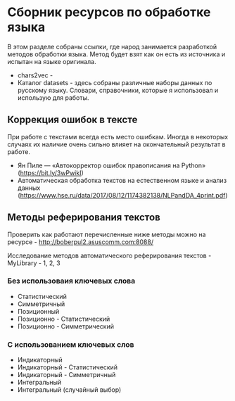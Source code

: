 # Сборник ресурсов по обработке языка
В этом разделе собраны ссылки, где народ занимается разработкой методов 
обработки языка. Метод будет взят как он есть из источника и испытан на языке оригинала. 
* chars2vec - 
* Каталог datasets - здесь собраны различные наборы данных по русскому языку. Словари, 
справочники, которые я использовал и использую для работы. 

## Коррекция ошибок в тексте
При  работе с текстами всегда есть место ошибкам. Иногда в некоторых случаях их наличие очень сильно влияет на окончательный результат в работе. 
* Ян Пиле — «Автокорректор ошибок правописания на Python» (https://bit.ly/3wPwikI)
* Автоматическая обработка текстов на естественном языке и анализ данных
(https://www.hse.ru/data/2017/08/12/1174382138/NLPandDA_4print.pdf)

## **Методы реферирования текстов**
Проверить как работают перечисленные ниже методы можно на ресурсе - http://boberpul2.asuscomm.com:8088/

Исследование методов автоматического
реферирования текстов - MyLibrary - 1, 2, 3
### **Без использоваия ключевых слова**
* Статистический
* Симметричный
* Позиционный
* Позиционно - Статистический
* Позиционно - Симметрический
### **С использованием ключевых слов**
* Индикаторный
* Индикаторный - Статистический
* Индикаторный - Симметричный
* Интегральный
* Интегральный (случайный выбор)